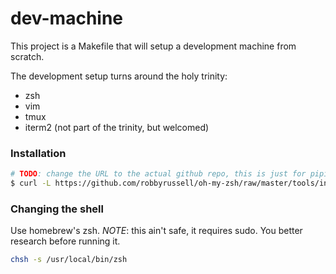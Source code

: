 # dev-machine

This project is a Makefile that will setup a development machine from scratch.

The development setup turns around the holy trinity:

- zsh
- vim
- tmux
- iterm2 (not part of the trinity, but welcomed)

### Installation

```bash
# TODO: change the URL to the actual github repo, this is just for piping reference
$ curl -L https://github.com/robbyrussell/oh-my-zsh/raw/master/tools/install.sh | sh
```

### Changing the shell

Use homebrew's zsh. *NOTE*: this ain't safe, it requires sudo. You better research before running it.

```bash
chsh -s /usr/local/bin/zsh
```
